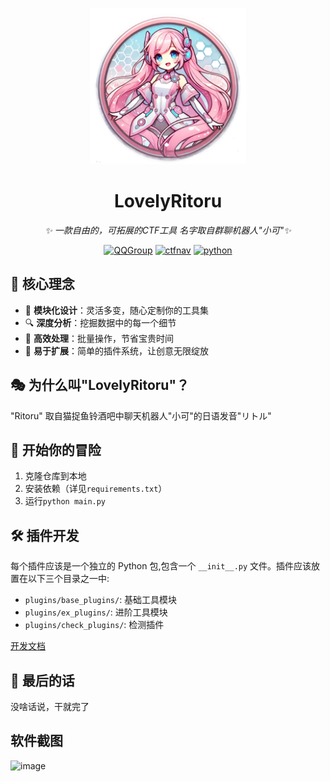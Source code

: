 <!-- markdownlint-disable MD033 MD041 -->
<p align="center">
  <a href="https://ctf.mzy0.com"><img src="https://github.com/Tokeii0/LovelyRitoru/blob/main/start.png" width="250" height="250" alt="lovelymem"></a>
</p>
<div align="center">

# LovelyRitoru

<!-- prettier-ignore-start -->
<!-- markdownlint-disable-next-line MD036 -->
_✨ 一款自由的，可拓展的CTF工具 名字取自群聊机器人"小可"✨_
<!-- prettier-ignore-end -->
<a href="https://jq.qq.com/?_wv=1027&k=DzOtbzU4"><img src="https://img.shields.io/badge/QQ%E7%BE%A4-555741990-orange?style=flat-square" alt="QQGroup"></a>
  <a href="http://ctf.dog"><img src="https://img.shields.io/badge/CTF%E5%AF%BC%E8%88%AA%E7%AB%99-ctf.dog-5492ff?style=flat-square" alt="ctfnav"></a>
  <a href=".."><img src="https://img.shields.io/badge/Python%20-%203.10.11-def1f2?style=flat-square" alt="python"></a>
</div>



## 🌟 核心理念

- 🧩 **模块化设计**：灵活多变，随心定制你的工具集
- 🔍 **深度分析**：挖掘数据中的每一个细节
- 🚀 **高效处理**：批量操作，节省宝贵时间
- 🌈 **易于扩展**：简单的插件系统，让创意无限绽放

## 🎭 为什么叫"LovelyRitoru"？

"Ritoru" 取自猫捉鱼铃酒吧中聊天机器人"小可"的日语发音"リトル"

## 🚀 开始你的冒险

1. 克隆仓库到本地
2. 安装依赖（详见`requirements.txt`）
3. 运行`python main.py`

## 🛠️ 插件开发

每个插件应该是一个独立的 Python 包,包含一个 `__init__.py` 文件。插件应该放置在以下三个目录之一中:

- `plugins/base_plugins/`: 基础工具模块
- `plugins/ex_plugins/`: 进阶工具模块
- `plugins/check_plugins/`: 检测插件

[开发文档](https://github.com/Tokeii0/LovelyRitoru/blob/main/Plugin-Dev.md)

## 🎉 最后的话

没啥话说，干就完了


## 软件截图

![image](https://github.com/user-attachments/assets/a0251502-f6b8-447f-ae68-ff55021db7ac)


